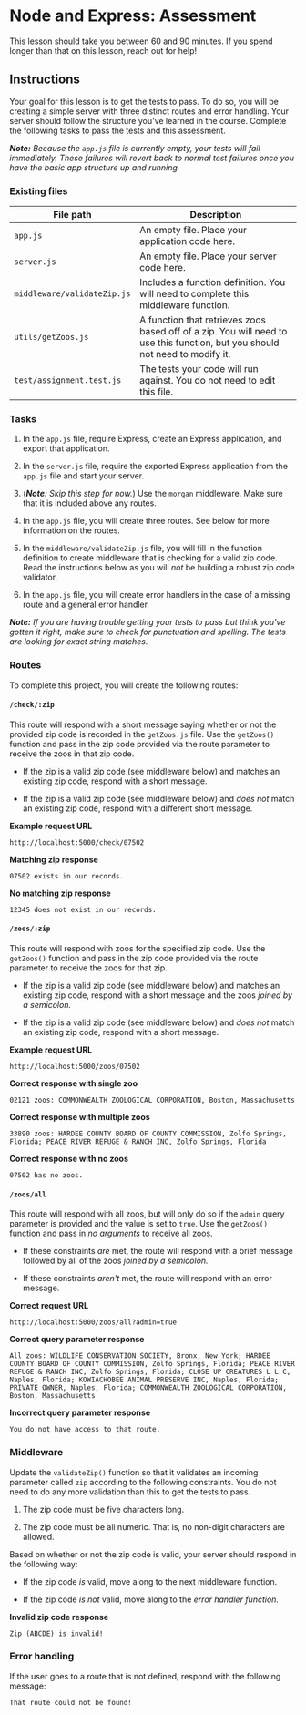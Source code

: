 <div class="scrollable-container" ng-transclude=""> <div markdown="fileTab.file.challenge.instructions" multi-language="true" class="markdown collapsed"><h1>Node and Express: Assessment</h1><p>This lesson should take you between 60 and 90 minutes. If you spend longer than that on this lesson, reach out for help!</p>
<h2>Instructions</h2><p>Your goal for this lesson is to get the tests to pass. To do so, you will be creating a simple server with three distinct routes and error handling. Your server should follow the structure you've learned in the course. Complete the following tasks to pass the tests and this assessment.</p>
<p><em><strong>Note:</strong> Because the <code>app.js</code> file is currently empty, your tests will fail immediately. These failures will revert back to normal test failures once you have the basic app structure up and running.</em></p>
<h3>Existing files</h3><table>
<thead>
<tr>
<th>File path</th>
<th>Description</th>
</tr>
</thead>
<tbody>
<tr>
<td><code>app.js</code></td>
<td>An empty file. Place your application code here.</td>
</tr>
<tr>
<td><code>server.js</code></td>
<td>An empty file. Place your server code here.</td>
</tr>
<tr>
<td><code>middleware/validateZip.js</code></td>
<td>Includes a function definition. You will need to complete this middleware function.</td>
</tr>
<tr>
<td><code>utils/getZoos.js</code></td>
<td>A function that retrieves zoos based off of a zip. You will need to use this function, but you should not need to modify it.</td>
</tr>
<tr>
<td><code>test/assignment.test.js</code></td>
<td>The tests your code will run against. You do not need to edit this file.</td>
</tr>
</tbody>
</table>
<h3>Tasks</h3><ol>
<li><p>In the <code>app.js</code> file, require Express, create an Express application, and export that application.</p>
</li>
<li><p>In the <code>server.js</code> file, require the exported Express application from the <code>app.js</code> file and start your server.</p>
</li>
<li><p>(<em><strong>Note:</strong> Skip this step for now.</em>) Use the <code>morgan</code> middleware. Make sure that it is included above any routes.</p>
</li>
<li><p>In the <code>app.js</code> file, you will create three routes. See below for more information on the routes.</p>
</li>
<li><p>In the <code>middleware/validateZip.js</code> file, you will fill in the function definition to create middleware that is checking for a valid zip code. Read the instructions below as you will <em>not</em> be building a robust zip code validator.</p>
</li>
<li><p>In the <code>app.js</code> file, you will create error handlers in the case of a missing route and a general error handler.</p>
</li>
</ol>
<p><em><strong>Note:</strong> If you are having trouble getting your tests to pass but think you've gotten it right, make sure to check for punctuation and spelling. The tests are looking for exact string matches.</em></p>
<h3>Routes</h3><p>To complete this project, you will create the following routes:</p>
<h4><code>/check/:zip</code></h4><p>This route will respond with a short message saying whether or not the provided zip code is recorded in the <code>getZoos.js</code> file. Use the <code>getZoos()</code> function and pass in the zip code provided via the route parameter to receive the zoos in that zip code.</p>
<ul>
<li><p>If the zip is a valid zip code (see middleware below) and matches an existing zip code, respond with a short message.</p>
</li>
<li><p>If the zip is a valid zip code (see middleware below) and <em>does not</em> match an existing zip code, respond with a different short message.</p>
</li>
</ul>
<p><strong>Example request URL</strong></p>
<pre><code>http://localhost:5000/check/07502
</code></pre><p><strong>Matching zip response</strong></p>
<pre><code>07502 exists in our records.
</code></pre><p><strong>No matching zip response</strong></p>
<pre><code>12345 does not exist in our records.
</code></pre><h4><code>/zoos/:zip</code></h4><p>This route will respond with zoos for the specified zip code. Use the <code>getZoos()</code> function and pass in the zip code provided via the route parameter to receive the zoos for that zip.</p>
<ul>
<li><p>If the zip is a valid zip code (see middleware below) and matches an existing zip code, respond with a short message and the zoos <em>joined by a semicolon.</em></p>
</li>
<li><p>If the zip is a valid zip code (see middleware below) and <em>does not</em> match an existing zip code, respond with a short message.</p>
</li>
</ul>
<p><strong>Example request URL</strong></p>
<pre><code>http://localhost:5000/zoos/07502
</code></pre><p><strong>Correct response with single zoo</strong></p>
<pre><code>02121 zoos: COMMONWEALTH ZOOLOGICAL CORPORATION, Boston, Massachusetts
</code></pre><p><strong>Correct response with multiple zoos</strong></p>
<pre><code>33890 zoos: HARDEE COUNTY BOARD OF COUNTY COMMISSION, Zolfo Springs, Florida; PEACE RIVER REFUGE &amp; RANCH INC, Zolfo Springs, Florida
</code></pre><p><strong>Correct response with no zoos</strong></p>
<pre><code>07502 has no zoos.
</code></pre><h4><code>/zoos/all</code></h4><p>This route will respond with all zoos, but will only do so if the <code>admin</code> query parameter is provided and the value is set to <code>true</code>. Use the <code>getZoos()</code> function and pass in <em>no arguments</em> to receive all zoos.</p>
<ul>
<li><p>If these constraints <em>are</em> met, the route will respond with a brief message followed by all of the zoos <em>joined by a semicolon.</em></p>
</li>
<li><p>If these constraints <em>aren't</em> met, the route will respond with an error message.</p>
</li>
</ul>
<p><strong>Correct request URL</strong></p>
<pre><code>http://localhost:5000/zoos/all?admin=true
</code></pre><p><strong>Correct query parameter response</strong></p>
<pre><code>All zoos: WILDLIFE CONSERVATION SOCIETY, Bronx, New York; HARDEE COUNTY BOARD OF COUNTY COMMISSION, Zolfo Springs, Florida; PEACE RIVER REFUGE &amp; RANCH INC, Zolfo Springs, Florida; CLOSE UP CREATURES L L C, Naples, Florida; KOWIACHOBEE ANIMAL PRESERVE INC, Naples, Florida; PRIVATE OWNER, Naples, Florida; COMMONWEALTH ZOOLOGICAL CORPORATION, Boston, Massachusetts
</code></pre><p><strong>Incorrect query parameter response</strong></p>
<pre><code>You do not have access to that route.
</code></pre><h3>Middleware</h3><p>Update the <code>validateZip()</code> function so that it validates an incoming parameter called <code>zip</code> according to the following constraints. You do not need to do any more validation than this to get the tests to pass.</p>
<ol>
<li><p>The zip code must be five characters long.</p>
</li>
<li><p>The zip code must be all numeric. That is, no non-digit characters are allowed.</p>
</li>
</ol>
<p>Based on whether or not the zip code is valid, your server should respond in the following way:</p>
<ul>
<li><p>If the zip code <em>is</em> valid, move along to the next middleware function.</p>
</li>
<li><p>If the zip code <em>is not</em> valid, move along to the <em>error handler function.</em></p>
</li>
</ul>
<p><strong>Invalid zip code response</strong></p>
<pre><code>Zip (ABCDE) is invalid!
</code></pre><h3>Error handling</h3><p>If the user goes to a route that is not defined, respond with the following message:</p>
<div class="language-tabset"><div class="language-tab language-md"><pre><code class="lang-md">That route could not be found!
</code></pre>
</div></div></div> <score-card-instructions challenge="fileTab.file.challenge"><!----></score-card-instructions> </div>